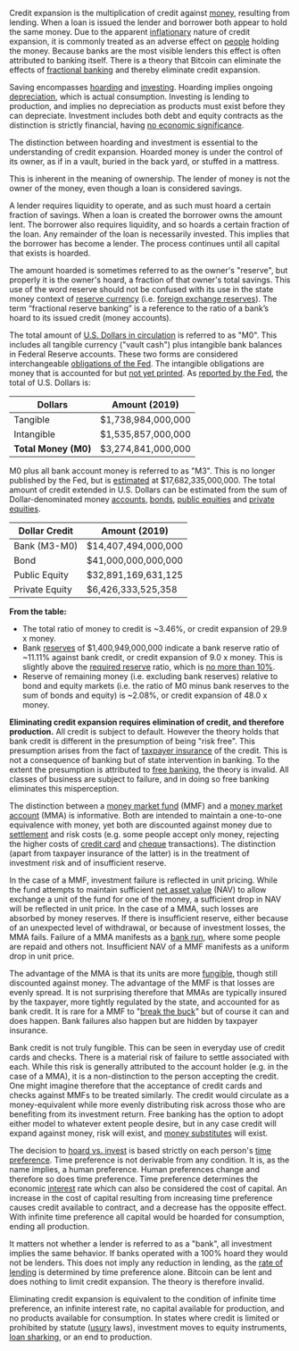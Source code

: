 Credit expansion is the multiplication of credit against [money](Money-Taxonomy), resulting from lending. When a loan is issued the lender and borrower both appear to hold the same money. Due to the apparent [inflationary](https://en.wikipedia.org/wiki/Monetary_inflation) nature of credit expansion, it is commonly treated as an adverse effect on [people](Glossary#person) holding the money. Because banks are the most visible lenders this effect is often attributed to banking itself. There is a theory that Bitcoin can eliminate the effects of [fractional banking](https://en.m.wikipedia.org/wiki/Fractional-reserve_banking) and thereby eliminate credit expansion.

Saving encompasses [hoarding](Glossary#hoard) and [investing](Glossary#lend). Hoarding implies ongoing [depreciation](Depreciation-Principle), which is actual consumption. Investing is lending to production, and implies no depreciation as products must exist before they can depreciate. Investment includes both debt and equity contracts as the distinction is strictly financial, having [no economic significance](https://mises.org/library/man-economy-and-state-power-and-market/html/p/996).

The distinction between hoarding and investment is essential to the understanding of credit expansion. Hoarded money is under the control of its owner, as if in a vault, buried in the back yard, or stuffed in a mattress. 

This is inherent in the meaning of ownership. The lender of money is not the owner of the money, even though a loan is considered savings.

A lender requires liquidity to operate, and as such must hoard a certain fraction of savings. When a loan is created the borrower owns the amount lent. The borrower also requires liquidity, and so hoards a certain fraction of the loan. Any remainder of the loan is necessarily invested. This implies that the borrower has become a lender. The process continues until all capital that exists is hoarded.

The amount hoarded is sometimes referred to as the owner's "reserve", but properly it is the owner's hoard, a fraction of that owner's total savings. This use of the word reserve should not be confused with its use in the state money context of [reserve currency](Reserve-Currency-Fallacy) (i.e. [foreign exchange reserves](https://en.wikipedia.org/wiki/Foreign-exchange_reserves)). The term “fractional reserve banking” is a reference to the ratio of a bank’s hoard to its issued credit (money accounts).

The total amount of [U.S. Dollars in circulation](https://en.wikipedia.org/wiki/Money_supply#United_States) is referred to as "M0". This includes all tangible currency ("vault cash") plus intangible bank balances in Federal Reserve accounts. These two forms are considered interchangeable [obligations of the Fed](https://en.wikipedia.org/wiki/Money_supply#Money_creation_by_commercial_banks). The intangible obligations are money that is accounted for but [not yet printed](State-Banking-Principle). As [reported by the Fed](https://www.federalreserve.gov/releases/h3/current/default.htm), the total of U.S. Dollars is:

|Dollars              |Amount (2019)       |
|---------------------|--------------------|
|Tangible             |  $1,738,984,000,000|
|Intangible           |  $1,535,857,000,000|
|**Total Money (M0)** |  $3,274,841,000,000|

M0 plus all bank account money is referred to as "M3". This is no longer published by the Fed, but is [estimated](https://fred.stlouisfed.org/series/MABMM301USM189S) at $17,682,335,000,000. The total amount of credit extended in U.S. Dollars can be estimated from the sum of Dollar-denominated money [accounts](https://en.wikipedia.org/wiki/Bank_account), [bonds](https://www.forbes.com/sites/kevinmcpartland/2018/10/11/understanding-us-bond-market), [public equities](https://data.worldbank.org/indicator/cm.mkt.lcap.cd) and [private equities](https://www.quora.com/What-is-the-estimated-total-value-of-all-US-private-companies).

|Dollar Credit    |Amount (2019)       |
|-----------------|--------------------|
|Bank (M3-M0)     | $14,407,494,000,000|
|Bond             | $41,000,000,000,000|
|Public Equity	  | $32,891,169,631,125|
|Private Equity	  |  $6,426,333,525,358|

**From the table:**

* The total ratio of money to credit is ~3.46%, or credit expansion of 29.9 x money.
* Bank [reserves](https://www.federalreserve.gov/releases/h3/current/default.htm) of $1,400,949,000,000 indicate a bank reserve ratio of ~11.11% against bank credit, or credit expansion of 9.0 x money. This is slightly above the [required reserve](https://en.wikipedia.org/wiki/Reserve_requirement) ratio, which is [no more than 10%](https://en.wikipedia.org/wiki/Reserve_requirement#United_States).
* Reserve of remaining money (i.e. excluding bank reserves) relative to bond and equity markets (i.e. the ratio of M0 minus bank reserves to the sum of bonds and equity) is ~2.08%, or credit expansion of 48.0 x money.

**Eliminating credit expansion requires elimination of credit, and therefore production.** All credit is subject to default. However the theory holds that bank credit is different in the presumption of being "risk free". This presumption arises from the fact of [taxpayer insurance](https://www.fdic.gov) of the credit. This is not a consequence of banking but of state intervention in banking. To the extent the presumption is attributed to [free banking](https://en.wikipedia.org/wiki/Free_banking), the theory is invalid. All classes of business are subject to failure, and in doing so free banking eliminates this misperception.

The distinction between a [money market fund](https://en.wikipedia.org/wiki/Money_market_fund) (MMF) and a [money market account](https://en.wikipedia.org/wiki/Money_market_account) (MMA) is informative. Both are intended to maintain a one-to-one equivalence with money, yet both are discounted against money due to [settlement](https://en.wikipedia.org/wiki/Settlement) and risk costs (e.g. some people accept only money, rejecting the higher costs of [credit card](https://en.wikipedia.org/wiki/Credit_card) and [cheque](https://en.wikipedia.org/wiki/Cheque) transactions). The distinction (apart from taxpayer insurance of the latter) is in the treatment of investment risk and of insufficient reserve.

In the case of a MMF, investment failure is reflected in unit pricing. While the fund attempts to maintain sufficient [net asset value](https://en.wikipedia.org/wiki/Net_asset_value) (NAV) to allow exchange a unit of the fund for one of the money, a sufficient drop in NAV will be reflected in unit price. In the case of a MMA, such losses are absorbed by money reserves. If there is insufficient reserve, either because of an unexpected level of withdrawal, or because of investment losses, the MMA fails. Failure of a MMA manifests as a [bank run](https://en.wikipedia.org/wiki/Bank_run), where some people are repaid and others not. Insufficient NAV of a MMF manifests as a uniform drop in unit price.

The advantage of the MMA is that its units are more [fungible](https://en.wikipedia.org/wiki/Fungibility), though still discounted against money. The advantage of the MMF is that losses are evenly spread. It is not surprising therefore that MMAs are typically insured by the taxpayer, more tightly regulated by the state, and accounted for as bank credit. It is rare for a MMF to "[break the buck](https://www.investopedia.com/articles/mutualfund/08/money-market-break-buck.asp)" but of course it can and does happen. Bank failures also happen but are hidden by taxpayer insurance.

Bank credit is not truly fungible. This can be seen in everyday use of credit cards and checks. There is a material risk of failure to settle associated with each. While this risk is generally attributed to the account holder (e.g. in the case of a MMA), it is a non-distinction to the person accepting the credit. One might imagine therefore that the acceptance of credit cards and checks against MMFs to be treated similarly. The credit would circulate as a money-equivalent while more evenly distributing risk across those who are benefiting from its investment return. Free banking has the option to adopt either model to whatever extent people desire, but in any case credit will expand against money, risk will exist, and [money substitutes](https://wiki.mises.org/wiki/Money_substitutes) will exist.

The decision to [hoard vs. invest](Savings-Relation) is based strictly on each person's [time preference](https://en.wikipedia.org/wiki/Time_preference). Time preference is not derivable from any condition. It is, as the name implies, a human preference. Human preferences change and therefore so does time preference. Time preference determines the economic [interest](Glossary#interest) rate which can also be considered the cost of capital. An increase in the cost of capital resulting from increasing time preference causes credit available to contract, and a decrease has the opposite effect. With infinite time preference all capital would be hoarded for consumption, ending all production.

It matters not whether a lender is referred to as a "bank", all investment implies the same behavior. If banks operated with a 100% hoard they would not be lenders. This does not imply any reduction in lending, as the [rate of lending](Unlendable-Money-Fallacy) is determined by time preference alone. Bitcoin can be lent and does nothing to limit credit expansion. The theory is therefore invalid.

Eliminating credit expansion is equivalent to the condition of infinite time preference, an infinite interest rate, no capital available for production, and no products available for consumption. In states where credit is limited or prohibited by statute ([usury](https://en.wikipedia.org/wiki/Usury) laws), investment moves to equity instruments, [loan sharking](https://en.wikipedia.org/wiki/Loan_shark), or an end to production.
